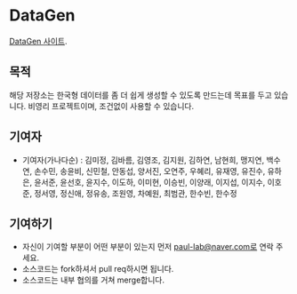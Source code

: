 # DataGen
[DataGen 사이트](datagenerator.co.kr/).


## 목적

해당 저장소는 한국형 데이터를 좀 더 쉽게 생성할 수 있도록 만드는데 목표를 두고 있습니다. 비영리 프로젝트이며, 조건없이 사용할 수 있습니다.

## 기여자

- 기여자(가나다순) : 김미정, 김바름, 김영조, 김지원, 김하연, 남현희, 맹지연, 백수연, 손수민, 송윤비, 신민철, 안동섭, 양서진, 오연주, 우혜리, 유재영, 유진수, 유하은, 윤서준, 윤선호, 윤지수, 이도하, 이미현, 이승빈, 이양래, 이지섭, 이지수, 이호준, 정서영, 정신애, 정유송, 조원영, 차예원, 최범관, 한수빈, 한수정

## 기여하기
- 자신이 기여할 부분이 어떤 부분이 있는지 먼저 paul-lab@naver.com로 연락 주세요.
- 소스코드는 fork하셔서 pull req하시면 됩니다.
- 소스코드는 내부 협의를 거쳐 merge합니다.

